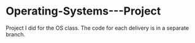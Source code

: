# Operating-Systems---Project
Project I did for the OS class. The code for each delivery is in a separate branch.
